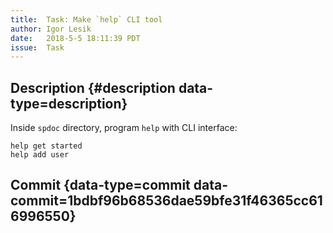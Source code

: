 ```yaml
---
title:  Task: Make `help` CLI tool
author: Igor Lesik
date:   2018-5-5 18:11:39 PDT
issue:  Task
---
```


## Description {#description data-type=description}

Inside `spdoc` directory, program `help` with CLI interface:

```terminal
help get started
help add user
```

## Commit {data-type=commit data-commit=1bdbf96b68536dae59bfe31f46365cc616996550}
